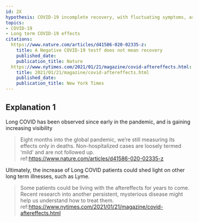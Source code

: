 ```yaml
---
id: 2X
hypothesis: COVID-19 incomplete recovery, with fluctuating symptoms, are common
topics:
- COVID-19
- Long term COVID-19 effects
citations:
  https://www.nature.com/articles/d41586-020-02335-z:
    title: A Negative COVID-19 testf does not mean recovery
    published_date: 
    publication_title: Nature
  https://www.nytimes.com/2021/01/21/magazine/covid-aftereffects.html:
    title: 2021/01/21/magazine/covid-aftereffects.html
    published_date: 
    publication_title: New York Times
---
```

## Explanation 1

Long COVID has been observed since early in the pandemic, and is gaining increasing visibility

> Eight months into the global pandemic, we’re still measuring its effects only in deaths. Non-hospitalized cases are loosely termed ‘mild’ and are not followed up.
> ref:https://www.nature.com/articles/d41586-020-02335-z

Ultimately, the increase of Long COVID patients could shed light on other long term illnesses, such as Lyme.

> Some patients could be living with the aftereffects for years to come. Recent research into another persistent, mysterious disease might help us understand how to treat them.
> ref:https://www.nytimes.com/2021/01/21/magazine/covid-aftereffects.html
